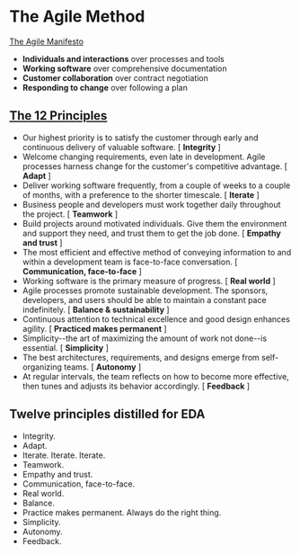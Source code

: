 # The Agile Method
[The Agile Manifesto](http://agilemanifesto.org/)
- **Individuals and interactions** over processes and tools
- **Working software** over comprehensive documentation
- **Customer collaboration** over contract negotiation
- **Responding to change** over following a plan

## [The 12 Principles](http://agilemanifesto.org/principles.html)
- Our highest priority is to satisfy the customer through early and continuous delivery of valuable software. [ **Integrity** ]
- Welcome changing requirements, even late in development. Agile processes harness change for the customer's competitive advantage. [ **Adapt** ]
- Deliver working software frequently, from a couple of weeks to a couple of months, with a preference to the shorter timescale. [ **Iterate** ]
- Business people and developers must work together daily throughout the project. [ **Teamwork** ]
- Build projects around motivated individuals. Give them the environment and support they need, and trust them to get the job done. [ **Empathy and trust** ]
- The most efficient and effective method of conveying information to and within a development team is face-to-face conversation. [ **Communication, face-to-face** ]
- Working software is the primary measure of progress. [ **Real world** ]
- Agile processes promote sustainable development. The sponsors, developers, and users should be able to maintain a constant pace indefinitely. [ **Balance & sustainability** ]
- Continuous attention to technical excellence and good design enhances agility. [ **Practiced makes permanent** ]
- Simplicity--the art of maximizing the amount of work not done--is essential. [ **Simplicity** ]
- The best architectures, requirements, and designs emerge from self-organizing teams. [ **Autonomy** ]
- At regular intervals, the team reflects on how to become more effective, then tunes and adjusts its behavior accordingly. [ **Feedback** ]

## Twelve principles distilled for EDA
- Integrity.
- Adapt.
- Iterate. Iterate. Iterate.
- Teamwork.
- Empathy and trust.
- Communication, face-to-face.
- Real world.
- Balance.
- Practice makes permanent. Always do the right thing.
- Simplicity.
- Autonomy.
- Feedback.
